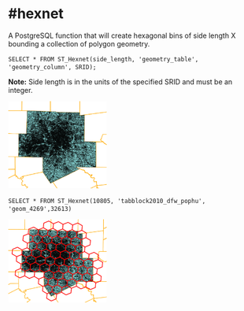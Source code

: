 #hexnet
======
A PostgreSQL function that will create hexagonal bins of side length X bounding a collection of polygon geometry.

```PostgreSQL
SELECT * FROM ST_Hexnet(side_length, 'geometry_table', 'geometry_column', SRID);
```

**Note:** Side length is in the units of the specified SRID and must be an integer.

<img src="https://raw.githubusercontent.com/DallasMorningNews/hexnet/master/dallas.png" style="width:200px;">

```
SELECT * FROM ST_Hexnet(10805, 'tabblock2010_dfw_pophu', 'geom_4269',32613)
```

<img src="https://raw.githubusercontent.com/DallasMorningNews/hexnet/master/dallas_hex.png" style="width:200px;">
